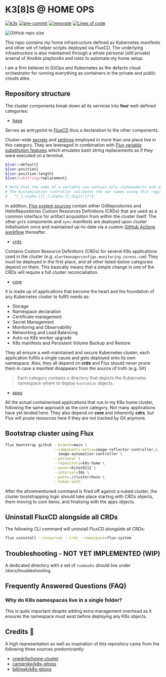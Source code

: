 # K3[8]S @ HOME OPS

[![k3s](https://img.shields.io/badge/k3s-v1.22.6-brightgreen?style=for-the-badge&logo=kubernetes&logoColor=white)](https://k3s.io/)
[![pre-commit](https://img.shields.io/badge/pre--commit-enabled-brightgreen?logo=pre-commit&logoColor=white&style=for-the-badge)](https://github.com/pre-commit/pre-commit)
[![renovate](https://img.shields.io/badge/renovate-enabled-brightgreen?style=for-the-badge&logo=renovatebot&logoColor=white)](https://github.com/renovatebot/renovate)
[![Lines of code](https://img.shields.io/tokei/lines/github/kitos9112/k8s-home?style=for-the-badge&color=brightgreen&label=lines&logo=codefactor&logoColor=white)](https://github.com/kitos9112/k8s-home/graphs/contributors)

![GitHub repo size](https://img.shields.io/github/repo-size/kitos9112/k8s-home)

This repo contains my home infrastructure defined as Kubernetes manifests and other set of helper scripts deployed via FluxCD. The underlying infrastructure is also maintained through a whole personal (still private) arsenal of Ansible playbooks and roles to automate my home setup.

I am a firm believer in GitOps and Kubernetes as the defacto cloud orchestrator for running everything as containers in the private and public clouds alike.

## Repository structure

The cluster components break down all its services into **four** well-defined categories:

- [base](./base)

Serves as entrypoint to [FluxCD](https://fluxcd.io/docs/) thus a declaration to the other components.

Cluster-wide [secrets](./cluster/base/cluster-secrets.yaml) and [settings](./cluster/base/cluster-settings.yaml) employed in more than one place live in this category. They are leveraged in combination with [Flux variable substitution features](https://fluxcd.io/docs/components/kustomize/kustomization/#variable-substitution) which emulates bash string replacements as if they were executed on a terminal.

```sh
${var:=default}
${var:position}
${var:position:length}
${var/substring/replacement}

# Note that the name of a variable can contain only alphanumeric and underscore characters.
# The Kustomization controller validates the var names using this regular expression:
#   ^[_[:alpha:]][_[:alpha:][:digit:]]*$.
```

In addition, [Flux system sources](./cluster/base/flux-system/sources) contain either GitRepositories and HelmRepositories Custom Resources Definitions (CRDs) that are used as a common interface for artifact acquisition from within the cluster itself. The other `gotk` components and `sync` manifests are deployed upon cluster initialisation once and maintained up-to-date via a custom [GitHub Actions workflow](.github/workflows/flux-schedule.yaml) thereafter.

- [crds](./crds)

Contains Custom Resource Definitions (CRDs) for several K8s applications used in the cluster (e.g. `alertmanagerconfigs.monitoring.coreos.com`)
They must be deployed in the first place, and all other listed-below categories depend on them. This basically means that a simple change in one of the CRDs will require a full cluster reconcialiation.

- [core](./core)

It is made up of applications that become the heart and the foundation of any Kubernetes cluster to fullfil needs as:

- Storage
- Namespace declaration
- Certificate management
- Secret Management
- Monitoring and Observability
- Networking and Load Balancing
- Auto-os K8s worker upgrade
- K8s manifests and Persistent Volume Backup and Restore

They all ensure a well-maintained and secure Kubernetes cluster, each application fulfils a single cause and gets deployed onto its own namespace.
Also, they all depend on **crds** and Flux should never prune them in case a manifest disappears from the source of truth (e.g. Git)

> Each category contains a directory that depicts the Kubernetes namespace where to deploy `kustomize` objects.

- [apps](./apps)

All the actual containerised applications that run in my K8s home cluster, following the same approach as the core category.
Not many applications have yet landed here. They also depend on **core** and inherently **cdrs**, but Flux will prune resources here if they are not tracked by Git anymore.

## Bootstrap cluster using Flux

```sh
flux bootstrap github --branch=main \
                      --components-extra=image-reflector-controller,\
                        image-automation-controller \
                      --personal \
                      --repository=k8s-home \
                      --owner=kitos9112 \
                      --interval=30s \
                      --path=./cluster/base \
                      --token-auth
```

After the aforementioned command is fired off against a nuked cluster, the cluster bootstrapping logic should take place starting with CRDs objects, them moving to core items, and finalising with the apps objects.

## Uninstall FluxCD alongside all CRDs

The following CLI command will uninstall FluxCD alongside all CRDs:

```sh
flux uninstall --resources --crds --namespace=flux-system
```

## Troubleshooting - NOT YET IMPLEMENTED (WIP)

A dedicated directory with a set of `runbooks` should live under /docs/troubleshooting.

## Frequently Answered Questions (FAQ)

### Why do K8s namespaces live in a single folder?

This is quite important despite adding extra management overhead as it ensures the namespace must exist before deploying any K8s objects.

## Credits :handshake:&nbsp;

A high representation as well as inspiration of this repository came from the following three sources predominantly:

- [onedr0p/home-cluster](https://github.com/onedr0p/home-cluster)
- [carpenike/k8s-gitops](https://github.com/carpenike/k8s-gitops)
- [billimek/k8s-gitops](https://github.com/billimek/k8s-gitops)
